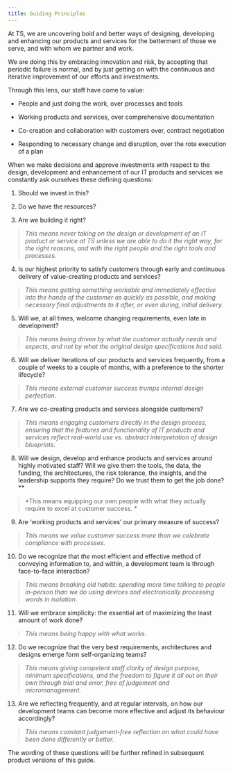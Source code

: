 ```yaml
---
title: Guiding Principles
---
```


At TS, we are uncovering bold and better ways of designing, developing and enhancing our products and services for the betterment of those we serve, and with whom we partner and work.

We are doing this by embracing innovation and risk, by accepting that periodic failure is normal, and by just getting on with the continuous and iterative improvement of our efforts and investments.

Through this lens, our staff have come to value:

* People and just doing the work, over processes and tools

* Working products and services, over comprehensive documentation

* Co-creation and collaboration with customers over, contract negotiation

* Responding to necessary change and disruption, over the rote execution of a plan

When we make decisions and approve investments with respect to the design, development and enhancement of our IT products and services we constantly ask ourselves these defining questions:

1. Should we invest in this? 

2. Do we have the resources? 

3. Are we building it right?

> *This means never taking on the design or development of an IT product or service at TS unless we are able to do it the right way, for the right reasons, and with the right people and the right tools and processes.*

4. Is our highest priority to satisfy customers through early and continuous delivery of value-creating products and services?

> *This means getting something workable and immediately effective into the hands of the customer as quickly as possible, and making necessary final adjustments to it after, or even during, initial delivery.*

5. Will we, at all times, welcome changing requirements, even late in development?

> *This means being driven by what the customer actually needs and expects, and not by what the original design specifications had said.*

6. Will we deliver iterations of our products and services frequently, from a couple of weeks to a couple of months, with a preference to the shorter lifecycle?

> *This means external customer success trumps internal design perfection.*

7. Are we co-creating products and services alongside customers?

> *This means engaging customers directly in the design process, ensuring that the features and functionality of IT products and services reflect real-world use vs. abstract interpretation of design blueprints.*

8. Will we design, develop and enhance products and services around highly motivated staff? Will we give them the tools, the data, the funding, the architectures, the risk tolerance, the insights, and the leadership supports they require? Do we trust them to get the job done?**

> *This means equipping our own people with what they actually require to excel at customer success. *

9. Are ‘working products and services’ our primary measure of success?

> *This means we value customer success more than we celebrate compliance with processes.*

10. Do we recognize that *the* most efficient and effective method of conveying information to, and within, a development team is through face-to-face interaction?

> *This means breaking old habits: spending more time talking to people in-person than we do using devices and electronically processing words in isolation.*

11.  Will we embrace simplicity: the essential art of maximizing the least amount of work done?

> *This means being happy with what works.*

12. Do we recognize that the very best requirements, architectures and designs emerge form self-organizing teams?

> *This means giving competent staff clarity of design purpose, minimum specifications, and the freedom to figure it all out on their own through trial and error, free of judgement and micromanagement.*

13.  Are we reflecting frequently, and at regular intervals, on how our development teams can become more effective and adjust its behaviour accordingly?

> *This means constant judgement-free reflection on what could have been done differently or better.*

The wording of these questions will be further refined in subsequent product versions of this guide.

